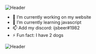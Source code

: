 ![Header](https://github.com/ijsbeerr/ijsbeerr/blob/master/Untitled-1.png)

- 🔭 I’m currently working on my website
- 🌱 I’m currently learning javascript
- 📫 Add my discord: ijsbeer#1982
- ⚡ Fun fact: I have 2 dogs

![Header](https://github.com/ijsbeerr/ijsbeerr/blob/master/githubReadMeFooter.jpg)
